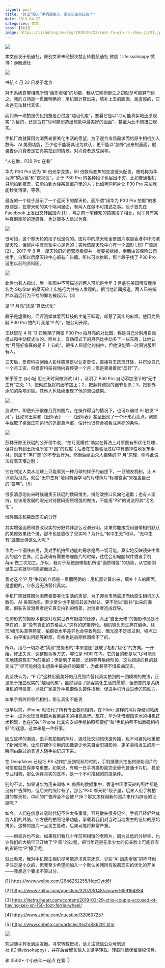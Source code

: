 ```yaml
---
layout: post
title: "算法“侵入”手机摄像头，是否该画条红线？"
date: 2019-04-22
categories: 文章
tags: [科技]
image: https://lishuhang.me/img/2019/04/22/suan-fa-qin-ru-shou-ji/01.jpg
---
```


![](https://lishuhang.me/img/2019/04/22/suan-fa-qin-ru-shou-ji/01.jpg)

本文首发于航通社，原创文章未经授权禁止转载航通社 微信：lifeissohappy 微博：@航通社

![](https://lishuhang.me/img/2019/04/22/suan-fa-qin-ru-shou-ji/02.jpg)

书航 4 月 22 日发于北京

对于系统自带相机所谓“画质增强”的功能，我从它刚刚诞生之初就尽可能避而远之。我的立场是一贯而明确的：用机器计算出来，填补上去的画面，是虚假的，它永远无法替代真实。

而判断一项拍照优化措施是否过度“越俎代庖”，要看它是以“尽可能真实地还原现实”为目的，还是旨在“尽可能创造出想象中最美好的画面”，甚至为此不惜扭曲现实。

手机厂商就算因为消费者要美化生活的愿望，为了迎合市场需求而给原生相机加入数码、AI 美图功能，至少也不能将其设为默认，更不能以“脑补”出来的画面，假装告诉消费者是它真实拍到的情景，对消费者造成误导。

“人在做，P30 Pro 在看”

华为 P30 Pro 因为 10 倍光学变焦，50 倍数码变焦的变态镜头配置，被戏称为华为牌“望远镜”和“夜视仪”。关于 P30 Pro 的各种段子也层出不穷，比如普通相机只能拍到夜景，它能拍到大楼某扇窗户里的人；比如黑洞照片让 P30 Pro 来拍就能秒变清晰，等等。

最近的一个段子展示了一个蓝天下的摩天轮，而所谓“用华为 P30 Pro 拍摄”的极限则是，在摩天轮的某个隔间里面，有两人在做不可描述之事。段子首先在 Facebook 上发出又转回国内 [1] ，与之前一望便知的搞笑段子相比，似乎具有某种真假难辨的迷惑性，也让很多人信以为真。

![](https://lishuhang.me/img/2019/04/22/suan-fa-qin-ru-shou-ji/03.jpg)

很可惜，这个摩天轮的段子也是假的。图片中的摩天轮全景照片取自香港中环海滨摩天轮，但照片中摩天轮中心是秃的；实际该摩天轮中心有一个圆形 LED 广告牌 [2] 。2017 年 9 月，摩天轮旧的运营商撤资并一度要被拆掉，幸而由该保险公司接手，自那以后摩天轮中心都有广告牌。所以可以推断，那个段子找了 P30 Pro 诞生以前的资料图。

![](https://lishuhang.me/img/2019/04/22/suan-fa-qin-ru-shou-ji/04.jpg)

此后也有人指出，后一张图中不可描述的两人可能是今年 3 月底在美国俄亥俄州名为 SkyStar 的摩天轮上实施行为并被人发现的。据当地新闻报道，两人已被捕并以酒后行为不检的罪名被起诉。[3]

是“P 月亮”还是“算法优化”

段子是虚假的，但评测媒体爱否科技的主笔王跃琨，却惹了真实的麻烦。他因为质疑 P30 Pro 拍的月亮是“P 的”，被公司开除。

王跃琨在 4 月 13 日晚晒了两张 P30 Pro 拍月亮的对比图，称是自己分别用自动模式和手动模式拍的。照片上，自动模式下的月亮比手动多了一些东西，让他认为“月亮好像真的是 P 上去的”。很多人质疑他的指控，但他没能第一时间说服所有人。

三天后，爱否科技创始人彭林感觉足以认定责任，直接将王跃琨开除，并罚没自己一个月工资，将爱否科技视频内容停更一个月；但是紧接着就“反转”了。

知乎答主 @小城 用三天时间做测试 [4] ，证明了 P30 Pro 自动添加细节的“无中生有”之处：1、把彻底抠除的细节加上；2、把翻转调换的细节复原；3、把额外添加的杂项消除。其他人也陆续重现了他的测试结果。

![](https://lishuhang.me/img/2019/04/22/suan-fa-qin-ru-shou-ji/05.jpg)

测试中，即便外形很像月亮的图片，在操作得当的情况下，也可以骗过 AI 触发“P 月”，比如冥王星和《出师表》——《出师表》甚至出现了一个环形山亮点。我随手截取了桌面正在运行的迅雷悬浮窗，估计也很符合被看成月亮的条件。

![](https://lishuhang.me/img/2019/04/22/suan-fa-qin-ru-shou-ji/06.jpg)

彭林开除王跃琨的公开信中说，“拍月亮模式”确实在算法上对原图有所优化处理，但并没有到王跃琨所言“P 图”的程度；后者在拍摄验证过程中有选择性地发布素材，则属于“黑厂商”的不专业行为。然而后续由众人揭晓的“P 月”原理，则与此说法有着天壤之别：

它在判定人类从地球上只能看到一种月球的样子的前提下，一旦触发机制，让 AI 识别为月亮，就会“无中生有”地用机器学习的月球照片“标准答案”来覆盖自己的“答卷”。[5]

很多消息刚出来时候谴责王跃琨的数码博主，纷纷改换口风向他道歉；也有人坚持，应该用发展的眼光对待数码画质增强的做法，不能用“PS”的说法将其“污名化”。

增强画质和篡改现实的分野

其实增强画质和篡改现实的分野并非那么泾渭分明，如果你能接受用自带相机默认的美颜效果祛个斑，那不也是篡改了现实吗？为什么“有中生无”可以，“无中生有”就要反弹这么大呢？

作为一个钢铁直男，我对手机拍照功能的需求是尽一切可能，真实地反映镜头中看到的这个世界。而当我确有需要修理图片的时候，往往会用电脑软件或者手机 App 做二次加工。所以，我对于系统自带相机所谓“画质增强”的功能，从它刚刚诞生之初就尽可能避而远之。

我对这个“P 月”争议的立场是一贯而明确的：用机器计算出来，填补上去的画面，是虚假的，它永远无法替代真实。

手机厂商就算因为消费者要美化生活的愿望，为了迎合市场需求而给原生相机加入数码、AI 美图功能，至少至少也不能将其设为默认，更不能以“脑补”出来的画面，假装告诉消费者是它真实拍到的情景，对消费者造成误导。

任何形式的摄影术都是对现实世界有限度的还原，真正“直出无修”的摄影作品是不存在的，是“没有真正的苏格兰人”这样的逻辑悖论。相机镜头天生存在偏色、枕形/桶形失真等畸变，拍摄者水平差异也会导致晃动、曝光度不足或过剩、噪点过多、白平衡出问题等麻烦，有些也是后期修图修不了的。

所以，用尽一切办法“猜测”拍摄者的“本来意图”就成了相机“优化”的方向。一开始，修正失真，调整颜色等方式，哪怕是 HDR 在内，它的目的都是以“尽可能真实地还原现实”为前提的；但是到了美颜、滤镜等等后续阶段，这些措施的目的就变成了“尽可能创造出想象中最美好的画面”，为此甚至不惜扭曲现实。

我坚决认为，“P 月”这种用最美好的月亮照片替代真实拍到的一团模糊的做法，正是属于扭曲现实的“越俎代庖”，虽然迎合了顾客美化生活的愿望，但伤害的是系统相机的可信度，以及厂家提升手机摄像头硬件指标，促进手机行业进步的原动力。

如果手机终将替代相机，那么真实不能丢

很早以前，iPhone 就取代了所有专业数码相机，在 Flickr 这样的照片存储网站统计中，成为全球贡献照片数量最多的相机品牌。现在，华为凭借脚踏实地的相机技术积累，也在打破“iPhone 比其它安卓手机拍照都要好”和“手机拍照不如数码相机好”的迷思。这本来是一件好事。

因应这样的潮流，由手机拍摄的照片，通过社交网络快速传播，也不可避免地重塑了新闻现场，让现在媒体引用的图像更少地来自全职摄影师，更多事情发生的那一瞬间由路过的普通人随手拍记录下来。

在 Deepfakes 已经把 PS 动作扩展到视频的时刻，手机摄像头拍出的原始照片的可信度就显得非常重要。如果说，有朝一日手机摄影能完全替代普通卡片机，甚至专业相机，那么保存真实的底本，是一个不可推翻的前提条件。

别的不谈，如果说华为用来训练 AI 修图的数据集中，香港中环摩天轮的照片都是没有广告牌的，但后来的照片有了，那么“P30 摩天轮”段子里，后来人用手机拍摄的摩天轮，中间的广告牌会不会被 P 掉？那又怎样用新的照片来作为辟谣的证据呢？

如今，人们在信息过载时代记不住太多事情，容易散失很多记忆。手机已经俨然成为人们的外脑，它方便的拍照记录功能，承载着我们对当时当地发生的记忆的原始拷贝。这样的照片一旦发生篡改，后果可能将非常严重。

——但或许也不会。如果我们看几十年前照相馆的老照片，因为过低的分辨率，也许我们的大脑早已开始了“P 图”的过程，把当年还是花季少女的母亲脸上可能存有的雀斑给“P”掉了呢。

就此看来，我对手机原生相机尽可能追求真实还原，少些“AI 画质增强”的呼吁似乎注定是小众的，但我至少希望能加入一个默认关闭所有脱离现实的优化的开关——我想这个要求不算过分。

[1] https://www.weibo.com/2646252255/HqcOytd6f

[2] https://www.zhihu.com/question/320705148/answer/659164884

[3] https://litefm.iheart.com/content/2019-03-29-ohio-couple-accused-of-having-sex-on-150-foot-ferris-wheel/

[4] https://www.zhihu.com/question/320607257

[5] https://www.cnbeta.com/articles/tech/839291.htm

![](https://lishuhang.me/img/2019/04/22/suan-fa-qin-ru-shou-ji/07.jpg)

欢迎随手转发到朋友圈。寻求转载授权，请关注微信公众号航通社 (ID:lifeissohappy) ，并在后台留言输入关键字转载。转载时请保留版权信息。

和 3500+ 个小伙伴一起点 在看 👇